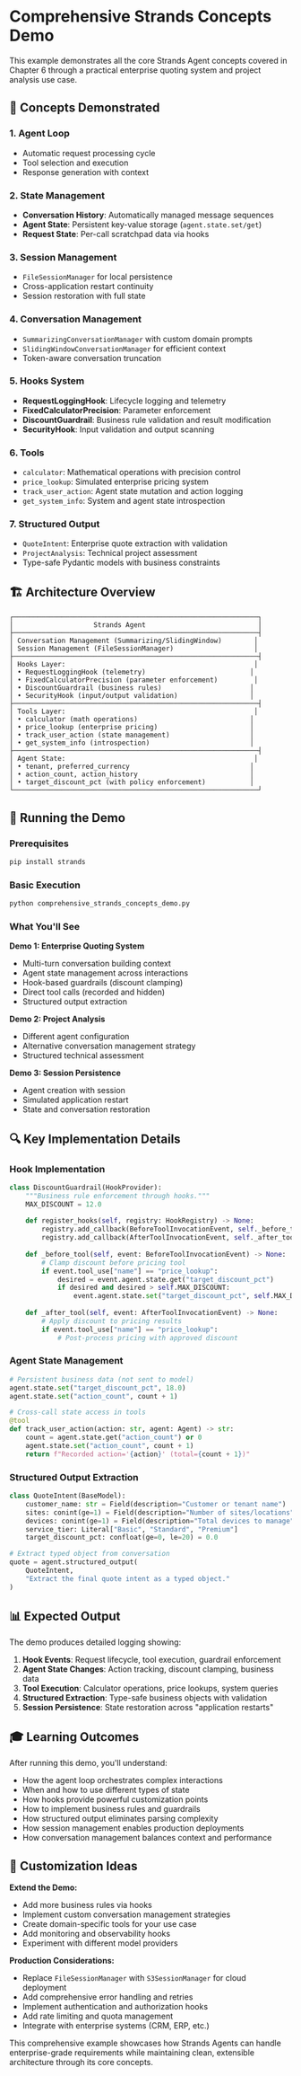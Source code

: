 # Comprehensive Strands Concepts Demo

This example demonstrates all the core Strands Agent concepts covered in Chapter 6 through a practical enterprise quoting system and project analysis use case.

## 🎯 Concepts Demonstrated

### 1. **Agent Loop**
- Automatic request processing cycle
- Tool selection and execution
- Response generation with context

### 2. **State Management**
- **Conversation History**: Automatically managed message sequences
- **Agent State**: Persistent key-value storage (`agent.state.set/get`)
- **Request State**: Per-call scratchpad data via hooks

### 3. **Session Management**
- `FileSessionManager` for local persistence
- Cross-application restart continuity
- Session restoration with full state

### 4. **Conversation Management**
- `SummarizingConversationManager` with custom domain prompts
- `SlidingWindowConversationManager` for efficient context
- Token-aware conversation truncation

### 5. **Hooks System**
- **RequestLoggingHook**: Lifecycle logging and telemetry
- **FixedCalculatorPrecision**: Parameter enforcement
- **DiscountGuardrail**: Business rule validation and result modification
- **SecurityHook**: Input validation and output scanning

### 6. **Tools**
- `calculator`: Mathematical operations with precision control
- `price_lookup`: Simulated enterprise pricing system
- `track_user_action`: Agent state mutation and action logging
- `get_system_info`: System and agent state introspection

### 7. **Structured Output**
- `QuoteIntent`: Enterprise quote extraction with validation
- `ProjectAnalysis`: Technical project assessment
- Type-safe Pydantic models with business constraints

## 🏗️ Architecture Overview

```
┌─────────────────────────────────────────────────────────────┐
│                    Strands Agent                            │
├─────────────────────────────────────────────────────────────┤
│ Conversation Management (Summarizing/SlidingWindow)        │
│ Session Management (FileSessionManager)                    │
├─────────────────────────────────────────────────────────────┤
│ Hooks Layer:                                               │
│ • RequestLoggingHook (telemetry)                          │
│ • FixedCalculatorPrecision (parameter enforcement)         │
│ • DiscountGuardrail (business rules)                      │
│ • SecurityHook (input/output validation)                  │
├─────────────────────────────────────────────────────────────┤
│ Tools Layer:                                               │
│ • calculator (math operations)                            │
│ • price_lookup (enterprise pricing)                       │
│ • track_user_action (state management)                    │
│ • get_system_info (introspection)                         │
├─────────────────────────────────────────────────────────────┤
│ Agent State:                                               │
│ • tenant, preferred_currency                              │
│ • action_count, action_history                            │
│ • target_discount_pct (with policy enforcement)           │
└─────────────────────────────────────────────────────────────┘
```

## 🚀 Running the Demo

### Prerequisites
```bash
pip install strands
```

### Basic Execution
```bash
python comprehensive_strands_concepts_demo.py
```

### What You'll See

**Demo 1: Enterprise Quoting System**
- Multi-turn conversation building context
- Agent state management across interactions  
- Hook-based guardrails (discount clamping)
- Direct tool calls (recorded and hidden)
- Structured output extraction

**Demo 2: Project Analysis**
- Different agent configuration
- Alternative conversation management strategy
- Structured technical assessment

**Demo 3: Session Persistence**
- Agent creation with session
- Simulated application restart
- State and conversation restoration

## 🔍 Key Implementation Details

### Hook Implementation
```python
class DiscountGuardrail(HookProvider):
    """Business rule enforcement through hooks."""
    MAX_DISCOUNT = 12.0
    
    def register_hooks(self, registry: HookRegistry) -> None:
        registry.add_callback(BeforeToolInvocationEvent, self._before_tool)
        registry.add_callback(AfterToolInvocationEvent, self._after_tool)
    
    def _before_tool(self, event: BeforeToolInvocationEvent) -> None:
        # Clamp discount before pricing tool
        if event.tool_use["name"] == "price_lookup":
            desired = event.agent.state.get("target_discount_pct")
            if desired and desired > self.MAX_DISCOUNT:
                event.agent.state.set("target_discount_pct", self.MAX_DISCOUNT)
    
    def _after_tool(self, event: AfterToolInvocationEvent) -> None:
        # Apply discount to pricing results
        if event.tool_use["name"] == "price_lookup":
            # Post-process pricing with approved discount
```

### Agent State Management
```python
# Persistent business data (not sent to model)
agent.state.set("target_discount_pct", 18.0)
agent.state.set("action_count", count + 1)

# Cross-call state access in tools
@tool
def track_user_action(action: str, agent: Agent) -> str:
    count = agent.state.get("action_count") or 0
    agent.state.set("action_count", count + 1)
    return f"Recorded action='{action}' (total={count + 1})"
```

### Structured Output Extraction
```python
class QuoteIntent(BaseModel):
    customer_name: str = Field(description="Customer or tenant name")
    sites: conint(ge=1) = Field(description="Number of sites/locations")
    devices: conint(ge=1) = Field(description="Total devices to manage")
    service_tier: Literal["Basic", "Standard", "Premium"]
    target_discount_pct: confloat(ge=0, le=20) = 0.0

# Extract typed object from conversation
quote = agent.structured_output(
    QuoteIntent,
    "Extract the final quote intent as a typed object."
)
```

## 📊 Expected Output

The demo produces detailed logging showing:

1. **Hook Events**: Request lifecycle, tool execution, guardrail enforcement
2. **Agent State Changes**: Action tracking, discount clamping, business data
3. **Tool Execution**: Calculator operations, price lookups, system queries
4. **Structured Extraction**: Type-safe business objects with validation
5. **Session Persistence**: State restoration across "application restarts"

## 🎓 Learning Outcomes

After running this demo, you'll understand:

- How the agent loop orchestrates complex interactions
- When and how to use different types of state
- How hooks provide powerful customization points
- How to implement business rules and guardrails
- How structured output eliminates parsing complexity
- How session management enables production deployments
- How conversation management balances context and performance

## 🔧 Customization Ideas

**Extend the Demo:**
- Add more business rules via hooks
- Implement custom conversation management strategies
- Create domain-specific tools for your use case
- Add monitoring and observability hooks
- Experiment with different model providers

**Production Considerations:**
- Replace `FileSessionManager` with `S3SessionManager` for cloud deployment
- Add comprehensive error handling and retries
- Implement authentication and authorization hooks
- Add rate limiting and quota management
- Integrate with enterprise systems (CRM, ERP, etc.)

This comprehensive example showcases how Strands Agents can handle enterprise-grade requirements while maintaining clean, extensible architecture through its core concepts.
